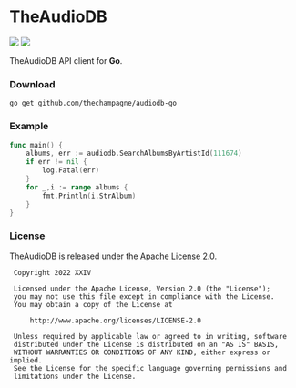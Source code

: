 # TheAudioDB

[![](https://img.shields.io/github/v/tag/thechampagne/audiodb-go?label=version)](https://github.com/thechampagne/audiodb-go/releases/latest) [![](https://img.shields.io/github/license/thechampagne/audiodb-go)](https://github.com/thechampagne/audiodb-go/blob/main/LICENSE)

TheAudioDB API client for **Go**.

### Download

```
go get github.com/thechampagne/audiodb-go
```

### Example

```go
func main() {
	albums, err := audiodb.SearchAlbumsByArtistId(111674)
	if err != nil {
		log.Fatal(err)
	}
	for _,i := range albums {
		fmt.Println(i.StrAlbum)
	}
}
```

### License

TheAudioDB is released under the [Apache License 2.0](https://github.com/thechampagne/audiodb-go/blob/main/LICENSE).

```
 Copyright 2022 XXIV

 Licensed under the Apache License, Version 2.0 (the "License");
 you may not use this file except in compliance with the License.
 You may obtain a copy of the License at

     http://www.apache.org/licenses/LICENSE-2.0

 Unless required by applicable law or agreed to in writing, software
 distributed under the License is distributed on an "AS IS" BASIS,
 WITHOUT WARRANTIES OR CONDITIONS OF ANY KIND, either express or implied.
 See the License for the specific language governing permissions and
 limitations under the License.
```